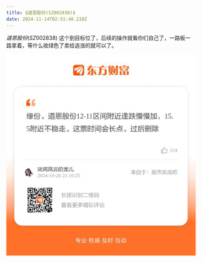 ```yaml
---
title: $道恩股份(SZ002838)$ 
date: 2024-11-14T02:51:48.210Z
---
```


$道恩股份(SZ002838)$  这个到目标位了，后续的操作就看你们自己了，一路板一路拿着，等什么收绿色了卖给追涨的就可以了。

![C414BED3A7B73C79970EAFF4C2D958C6_w720h765.jpg](https://github.com/darrelltc/tinymind-blog/blob/main/assets/images/2024-11-14/1731552682813.jpg?raw=true)